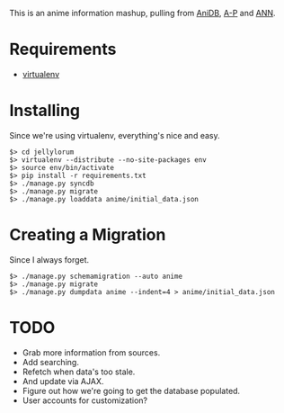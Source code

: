 This is an anime information mashup, pulling from [AniDB], [A-P] and [ANN].

[AniDB]: http://anidb.net
[A-P]: http://anime-planet.com
[ANN]: http://animenewsnetwork.com

# Requirements #

* [virtualenv]

[virtualenv]: http://pypi.python.org/pypi/virtualenv

# Installing #

Since we're using virtualenv, everything's nice and easy.

	$> cd jellylorum
	$> virtualenv --distribute --no-site-packages env
	$> source env/bin/activate
	$> pip install -r requirements.txt
	$> ./manage.py syncdb
	$> ./manage.py migrate
	$> ./manage.py loaddata anime/initial_data.json

# Creating a Migration #

Since I always forget.

	$> ./manage.py schemamigration --auto anime
	$> ./manage.py migrate
	$> ./manage.py dumpdata anime --indent=4 > anime/initial_data.json

# TODO #

* Grab more information from sources.
* Add searching.
* Refetch when data's too stale.
* And update via AJAX.
* Figure out how we're going to get the database populated.
* User accounts for customization?

